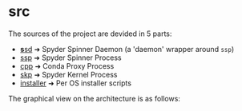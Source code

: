 # src

The sources of the project are devided in 5 parts:

- [**s**sd](/src/ssd) ➜ Spyder Spinner Daemon (a 'daemon' wrapper around `ssp`)
- [ssp](/src/ssp) ➜ Spyder Spinner Process
- [cpp](/src/cpp) ➜ Conda Proxy Process
- [skp](/src/skp) ➜ Spyder Kernel Process
- [installer](/src/installer) ➜ Per OS installer scripts

The graphical view on the architecture is as follows:

